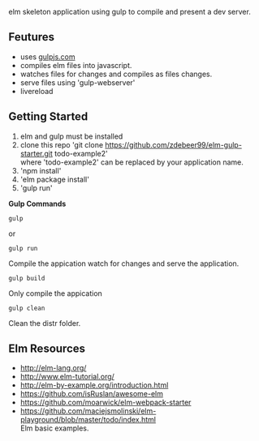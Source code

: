 elm skeleton application using gulp to compile and present a dev server.

## Feutures

* uses [gulpjs.com]()
* compiles elm files into javascript.
* watches files for changes and compiles as files changes.
* serve files using 'gulp-webserver'
* livereload

## Getting Started

1. elm and gulp must be installed
2. clone this repo 'git clone https://github.com/zdebeer99/elm-gulp-starter.git todo-example2'  
  where 'todo-example2' can be replaced by your application name.
3. 'npm install'
4. 'elm package install'
5. 'gulp run'


**Gulp Commands**


    gulp
or

    gulp run
Compile the appication watch for changes and serve the application.


    gulp build
Only compile the appication

    gulp clean
Clean the distr folder.


## Elm Resources

* http://elm-lang.org/
* http://www.elm-tutorial.org/
* http://elm-by-example.org/introduction.html
* https://github.com/isRuslan/awesome-elm
* https://github.com/moarwick/elm-webpack-starter
* https://github.com/maciejsmolinski/elm-playground/blob/master/todo/index.html  
    Elm basic examples.
